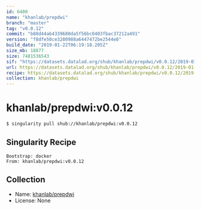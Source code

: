 ```yaml
---
id: 6400
name: "khanlab/prepdwi"
branch: "master"
tag: "v0.0.12"
commit: "b88d44ab4339680da5f56bc0403fbac37212a491"
version: "f8dfe50ce3280988a6447472be2544e8"
build_date: "2019-01-22T06:19:18.205Z"
size_mb: 18877
size: 7481536543
sif: "https://datasets.datalad.org/shub/khanlab/prepdwi/v0.0.12/2019-01-22-b88d44ab-f8dfe50c/f8dfe50ce3280988a6447472be2544e8.simg"
url: https://datasets.datalad.org/shub/khanlab/prepdwi/v0.0.12/2019-01-22-b88d44ab-f8dfe50c/
recipe: https://datasets.datalad.org/shub/khanlab/prepdwi/v0.0.12/2019-01-22-b88d44ab-f8dfe50c/Singularity
collection: khanlab/prepdwi
---
```


# khanlab/prepdwi:v0.0.12

```bash
$ singularity pull shub://khanlab/prepdwi:v0.0.12
```

## Singularity Recipe

```singularity
Bootstrap: docker
From: khanlab/prepdwi:v0.0.12
```

## Collection

 - Name: [khanlab/prepdwi](https://github.com/khanlab/prepdwi)
 - License: None

